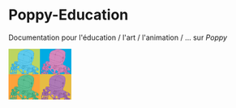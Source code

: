 # Poppy-Education
Documentation pour l'éducation / l'art / l'animation / ... sur _Poppy_

<img src="Images/Poppy-colors.png" alt="Poppy-Popart" style="height: 100px;"/>
